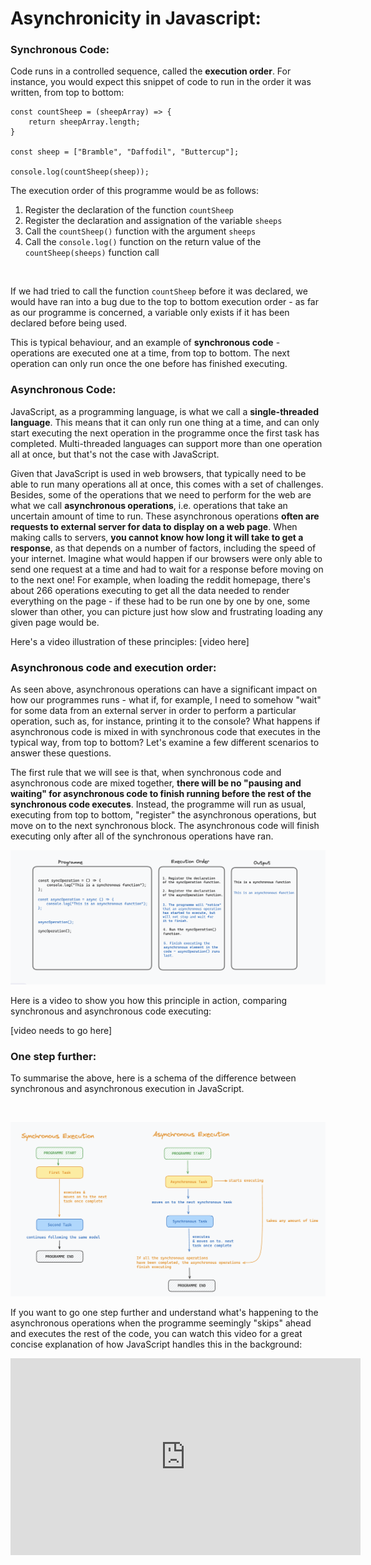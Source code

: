 # Asynchronicity in Javascript: 

### Synchronous Code:

Code runs in a controlled sequence, called the **execution order**. For instance, you would expect this snippet of code to run in the order it was written, from top to bottom: 

```
const countSheep = (sheepArray) => {
    return sheepArray.length;
}

const sheep = ["Bramble", "Daffodil", "Buttercup"];

console.log(countSheep(sheep));
```

The execution order of this programme would be as follows: 

1. Register the declaration of the function ```countSheep```
1. Register the declaration and assignation of the variable ```sheeps```
1. Call the ```countSheep()``` function with the argument ```sheeps```
1. Call the ```console.log()``` function on the return value of the ```countSheep(sheeps)``` function call

<br>

If we had tried to call the function ```countSheep``` before it was declared, we would have ran into a bug due to the top to bottom execution order - as far as our programme is concerned, a variable only exists if it has been declared before being used. 

This is typical behaviour, and an example of **synchronous code** - operations are executed one at a time, from top to bottom. The next operation can only run once the one before has finished executing. 

### Asynchronous Code:

JavaScript, as a programming language, is what we call a **single-threaded language**. This means that it can only run one thing at a time, and can only start executing the next operation in the programme once the first task has completed. Multi-threaded languages can support more than one operation all at once, but that's not the case with JavaScript. 

Given that JavaScript is used in web browsers, that typically need to be able to run many operations all at once, this comes with a set of challenges. Besides, some of the operations that we need to perform for the web are what we call **asynchronous operations**, i.e. operations that take an uncertain amount of time to run. These asynchronous operations **often are requests to external server for data to display on a web page**. When making calls to servers, **you cannot know how long it will take to get a response**, as that depends on a number of factors, including the speed of your internet. Imagine what would happen if our browsers were only able to send one request at a time and had to wait for a response before moving on to the next one! For example, when loading the reddit homepage, there's about 266 operations executing to get all the data needed to render everything on the page - if these had to be run one by one by one, some slower than other, you can picture just how slow and frustrating loading any given page would be. 

Here's a video illustration of these principles: 
[video here]

### Asynchronous code and execution order: 

As seen above, asynchronous operations can have a significant impact on how our programmes runs - what if, for example, I need to somehow "wait" for some data from an external server in order to perform a particular operation, such as, for instance, printing it to the console? What happens if asynchronous code is mixed in with synchronous code that executes in the typical way, from top to bottom? Let's examine a few different scenarios to answer these questions. 

The first rule that we will see is that, when synchronous code and asynchronous code are mixed together, **there will be no "pausing and waiting" for asynchronous code to finish running before the rest of the synchronous code executes**. 
Instead, the programme will run as usual, executing from top to bottom, "register" the asynchronous operations, but move on to the next synchronous block. The asynchronous code will finish executing only after all of the synchronous operations have ran.

![asynchronous/synchronous execution diagram](image.png)

Here is a video to show you how this principle in action, comparing synchronous and asynchronous code executing: 

[video needs to go here]

### One step further: 

To summarise the above, here is a schema of the difference between synchronous and asynchronous execution in JavaScript.

<br>

![alt text](image-2.png)

If you want to go one step further and understand what's happening to the asynchronous operations when the programme seemingly "skips" ahead and executes the rest of the code, you can watch this video for a great concise explanation of how JavaScript handles this in the background: 

<iframe width="560" height="315" src="https://www.youtube.com/embed/lqLSNG_79lI?si=uDdGAS9UL4Ih0cnS" title="YouTube video player" frameborder="0" allow="accelerometer; autoplay; clipboard-write; encrypted-media; gyroscope; picture-in-picture; web-share" referrerpolicy="strict-origin-when-cross-origin" allowfullscreen></iframe>


